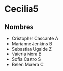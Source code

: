 # Cecilia5
## Nombres 
- Cristopher Cascante A
- Marianne Jenkins B
- Sebastian Ugalde Z
- Valeria Mora B
- Sofía Castro S
- Belén Morera C
